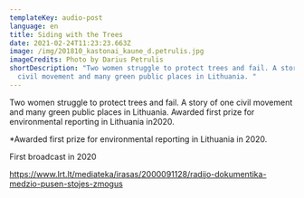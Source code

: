 ```yaml
---
templateKey: audio-post
language: en
title: Siding with the Trees
date: 2021-02-24T11:23:23.663Z
image: /img/201810_kastonai_kaune_d.petrulis.jpg
imageCredits: Photo by Darius Petrulis
shortDescription: "Two women struggle to protect trees and fail. A story of one
  civil movement and many green public places in Lithuania. "
---
```

Two women struggle to protect trees and fail. A story of one civil movement and many green public places in Lithuania. Awarded first prize for environmental reporting in Lithuania in2020.

*Awarded first prize for environmental reporting in Lithuania in 2020.

First broadcast in 2020

https://www.lrt.lt/mediateka/irasas/2000091128/radijo-dokumentika-medzio-pusen-stojes-zmogus